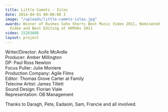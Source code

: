 ```yaml
---
title: Little Comets - Isles
date: 2014-04-01 00:00:00 Z
image: "/uploads/little-comets-isles.jpg"
awards: Winner of Rushes Soho Shorts Best Music Video 2011, Nominated for Best Indie
  Video and Best Editing at UKMVAs 2011
video: 15283686
layout: project
---
```


Writer/Director: Aoife McArdle  
Producer: Amber Millington  
DP: Paul Ross Newton  
Focus Puller: Julie Moniere  
Production Company: Agile Films  
Editor: Thomas Grove Carter at Family  
Telecine Artist: James Tillett  
Sound Design: Florian Viale  
Representation: OB Management

Thanks to Daragh, Pete, Eadaoin, Sam, Francie and all involved.